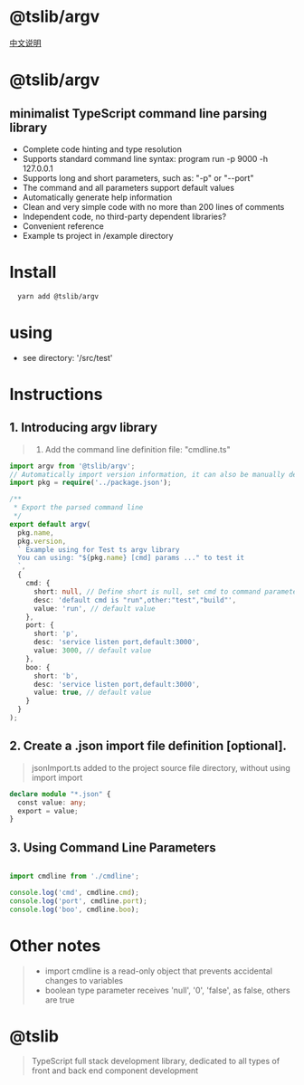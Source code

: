 # @tslib/argv

[中文说明](./README.cn.md)

# @tslib/argv

## minimalist TypeScript command line parsing library

* Complete code hinting and type resolution
* Supports standard command line syntax: program run -p 9000 -h 127.0.0.1
* Supports long and short parameters, such as: "-p" or "--port"
* The command and all parameters support default values
* Automatically generate help information
* Clean and very simple code with no more than 200 lines of comments
* Independent code, no third-party dependent libraries?
* Convenient reference
* Example ts project in /example directory

# Install

```bash
  yarn add @tslib/argv
```

# using
* see directory: '/src/test'


# Instructions
## 1. Introducing argv library


> 1. Add the command line definition file: "cmdline.ts"
```typescript
import argv from '@tslib/argv';
// Automatically import version information, it can also be manually defined
import pkg = require('../package.json');

/**
 * Export the parsed command line
 */
export default argv(
  pkg.name,
  pkg.version,
  ` Example using for Test ts argv library
  You can using: "${pkg.name} [cmd] params ..." to test it
  `,
  {
    cmd: {
      short: null, // ​​Define short is null, set cmd to command parameter parsing mode
      desc: 'default cmd is "run",other:"test","build"',
      value: 'run', // default value
    },
    port: {
      short: 'p',
      desc: 'service listen port,default:3000',
      value: 3000, // default value
    },
    boo: {
      short: 'b',
      desc: 'service listen port,default:3000',
      value: true, // default value
    }
  }
);

```

## 2. Create a .json import file definition [optional].
> jsonImport.ts added to the project source file directory, without using import import
```typescript
declare module "*.json" {
  const value: any;
  export = value;
}

```

## 3. Using Command Line Parameters
>
```typescript

import cmdline from './cmdline';

console.log('cmd', cmdline.cmd);
console.log('port', cmdline.port);
console.log('boo', cmdline.boo);

```
# Other notes
> * import cmdline is a read-only object that prevents accidental changes to variables
> * boolean type parameter receives  'null', '0', 'false', as false, others are true


# @tslib
> TypeScript full stack development library, dedicated to all types of front and back end component development
